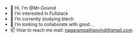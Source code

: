 - 👋 Hi, I’m @Mr-Govind
- 👀 I’m interested in Fullstack
- 🌱 I’m currently studying btech 
- 💞️ I’m looking to collaborate with good ..
- 📫 How to reach me mail: nagarampalligovind@gmail.com

<!---
Mr-Govind/Mr-Govind is a ✨ special ✨ repository because its `README.md` (this file) appears on your GitHub profile.
You can click the Preview link to take a look at your changes.
--->
